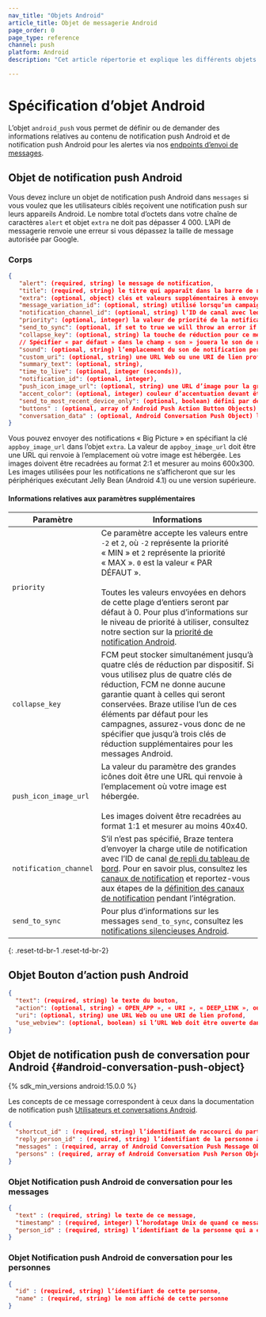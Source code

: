 ```yaml
---
nav_title: "Objets Android"
article_title: Objet de messagerie Android
page_order: 0
page_type: reference
channel: push
platform: Android
description: "Cet article répertorie et explique les différents objets Android utilisés chez Braze."

---
```

# Spécification d’objet Android

L’objet `android_push` vous permet de définir ou de demander des informations relatives au contenu de notification push Android et de notification push Android pour les alertes via nos [endpoints d’envoi de messages]({{site.baseurl}}/api/endpoints/messaging).

##  Objet de notification push Android

Vous devez inclure un objet de notification push Android dans `messages` si vous voulez que les utilisateurs ciblés reçoivent une notification push sur leurs appareils Android. Le nombre total d’octets dans votre chaîne de caractères `alert` et objet `extra` ne doit pas dépasser 4 000. L’API de messagerie renvoie une erreur si vous dépassez la taille de message autorisée par Google.

### Corps

```json
{
   "alert": (required, string) le message de notification,
   "title": (required, string) le titre qui apparaît dans la barre de notifications,
   "extra": (optional, object) clés et valeurs supplémentaires à envoyer dans la notification push,
   "message_variation_id": (optional, string) utilisé lorsqu’un campaign_id est fourni pour spécifier avec quelle variation du message ce message doit être suivi (il doit s’agir d’un message de notification push Android),
   "notification_channel_id": (optional, string) l’ID de canal avec lequel les notifications vont être envoyées,
   "priority": (optional, integer) la valeur de priorité de la notification,
   "send_to_sync": (optional, if set to true we will throw an error if "alert" or "title" is set),
   "collapse_key": (optional, string) la touche de réduction pour ce message,
   // Spécifier « par défaut » dans le champ « son » jouera le son de notification par défaut
   "sound": (optional, string) l’emplacement du son de notification personnalisé dans l’appli,
   "custom_uri": (optional, string) une URL Web ou une URI de lien profond,
   "summary_text": (optional, string),
   "time_to_live": (optional, integer (seconds)),
   "notification_id": (optional, integer),
   "push_icon_image_url": (optional, string) une URL d’image pour la grande icône,
   "accent_color": (optional, integer) couleur d’accentuation devant être appliquée par le modèle de style standard lorsque cette notification est transmise, une valeur entière RGB,
   "send_to_most_recent_device_only": (optional, boolean) défini par défaut sur « false » ; si défini sur « true », Braze enverra cette notification push uniquement au dernier appareil Android dont s’est servi l’utilisateur plutôt qu’à tous les appareils Android éligibles,
   "buttons" : (optional, array of Android Push Action Button Objects) boutons d’action push à afficher
   "conversation_data" : (optional, Android Conversation Push Object) les données à afficher via la notification push de conversion.
}
```


Vous pouvez envoyer des notifications « Big Picture » en spécifiant la clé `appboy_image_url` dans l’objet `extra`. La valeur de `appboy_image_url` doit être une URL qui renvoie à l’emplacement où votre image est hébergée. Les images doivent être recadrées au format 2:1 et mesurer au moins 600x300. Les images utilisées pour les notifications ne s’afficheront que sur les périphériques exécutant Jelly Bean (Android 4.1) ou une version supérieure.

#### Informations relatives aux paramètres supplémentaires

| Paramètre | Informations |
| --------- | ------- |
| `priority` | Ce paramètre accepte les valeurs entre `-2` et `2`, où `-2` représente la priorité « MIN » et `2` représente la priorité « MAX ». `0` est la valeur « PAR DÉFAUT ». <br> <br> Toutes les valeurs envoyées en dehors de cette plage d’entiers seront par défaut à 0. Pour plus d’informations sur le niveau de priorité à utiliser, consultez notre section sur la [priorité de notification Android][29]. |
| `collapse_key` | FCM peut stocker simultanément jusqu’à quatre clés de réduction par dispositif. Si vous utilisez plus de quatre clés de réduction, FCM ne donne aucune garantie quant à celles qui seront conservées. Braze utilise l’un de ces éléments par défaut pour les campagnes, assurez-vous donc de ne spécifier que jusqu’à trois clés de réduction supplémentaires pour les messages Android. |
| `push_icon_image_url` | La valeur du paramètre des grandes icônes doit être une URL qui renvoie à l’emplacement où votre image est hébergée. <br> <br> Les images doivent être recadrées au format 1:1 et mesurer au moins 40x40. |
| `notification_channel` | S’il n’est pas spécifié, Braze tentera d’envoyer la charge utile de notification avec l’ID de canal [de repli du tableau de bord][45]. Pour en savoir plus, consultez les [canaux de notification][44] et reportez-vous aux étapes de la [définition des canaux de notification][43] pendant l’intégration. |
| `send_to_sync` | Pour plus d’informations sur les messages `send_to_sync`, consultez les [notifications silencieuses Android][28]. |
{: .reset-td-br-1 .reset-td-br-2}


## Objet Bouton d’action push Android

```json
{
  "text": (required, string) le texte du bouton,
  "action": (optional, string) « OPEN_APP », « URI », « DEEP_LINK », ou « CLOSE », défini par défaut sur « OPEN_APP »,
  "uri": (optional, string) une URL Web ou une URI de lien profond,
  "use_webview": (optional, boolean) si l’URL Web doit être ouverte dans l’app si l’action est « URI », « true » par défaut
}
```

## Objet de notification push de conversation pour Android {#android-conversation-push-object}

{% sdk_min_versions android:15.0.0 %}

Les concepts de ce message correspondent à ceux dans la documentation de notification push [Utilisateurs et conversations Android][46].

```json
{
  "shortcut_id" : (required, string) l’identifiant de raccourci du partage,
  "reply_person_id" : (required, string) l’identifiant de la personne à qui cette notification push répond,
  "messages" : (required, array of Android Conversation Push Message Object),
  "persons" : (required, array of Android Conversation Push Person Object)
}
```

### Objet Notification push Android de conversation pour les messages

```json
{
  "text" : (required, string) le texte de ce message,
  "timestamp" : (required, integer) l’horodatage Unix de quand ce message a été envoyé,
  "person_id" : (required, string) l’identifiant de la personne qui a expédié ce message,
}
```

### Objet Notification push Android de conversation pour les personnes

```json
{
  "id" : (required, string) l’identifiant de cette personne,
  "name" : (required, string) le nom affiché de cette personne
}
```

[28]: {{site.baseurl}}/developer_guide/platform_integration_guides/android/push_notifications/android/silent_push_notifications/#silent-push-notifications
[29]: {{site.baseurl}}/developer_guide/platform_integration_guides/android/advanced_use_cases/deep_linking/
[44]: {{site.baseurl}}/user_guide/message_building_by_channel/push/notification_channels/
[43]: {{site.baseurl}}/developer_guide/platform_integration_guides/android/push_notifications/integration/standard_integration/#step-5-define-notification-channels
[45]: {{site.baseurl}}/user_guide/message_building_by_channel/push/android/notification_channels/#dashboard-fallback-channel
[46]: https://developer.android.com/guide/topics/ui/conversations